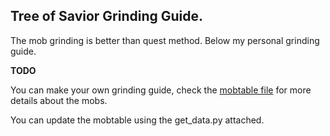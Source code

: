 Tree of Savior Grinding Guide.
---
The mob grinding is better than quest method.
Below my personal grinding guide.

**TODO**

You can make your own grinding guide, check the [mobtable file](https://github.com/Mirio/tos-mobgrind/blob/master/mobtable.md) for more details about the mobs.

You can update the mobtable using the get_data.py attached.
